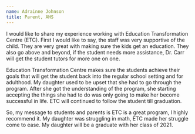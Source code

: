 ```yaml
---
name: Adrainne Johnson
title: Parent, AHS
---
```


I would like to share my experience working with Education Transformation Centre (ETC).
First I would like to say, the staff was very supportive of the child. They are very great
with making sure the kids get an education. They also go above and beyond, if the student
needs more assistance, Dr. Carr will get the student tutors for more one on one.

Education Transformation Centre makes sure the students achieve their goals that will get
the student back into the regular school setting and for adulthood. My daughter used to be
upset that she had to go through the program. After she got the understanding of the
program, she starting accepting the things she had to do was only going to make her become
successful in life. ETC will continued to follow the student till graduation.

So, my message to students and parents is ETC is a great program, I highly recommend it. My
daughter was struggling in math, ETC made her struggle come to ease. My daughter will be a
graduate with her class of 2021.
